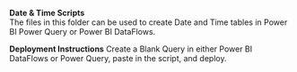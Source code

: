 <b>Date & Time Scripts</b><br>
The files in this folder can be used to create Date and Time tables in Power BI Power Query or Power BI DataFlows. <br>

<b>Deployment Instructions</b>
Create a Blank Query in either Power BI DataFlows or Power Query, paste in the script, and deploy.
